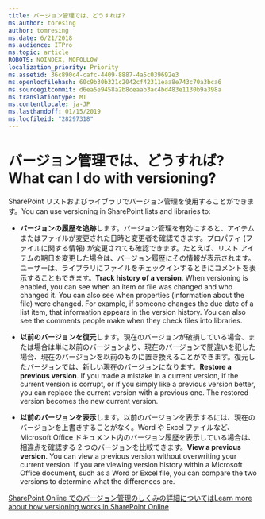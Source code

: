 ```yaml
---
title: バージョン管理では、どうすれば?
ms.author: toresing
author: tomresing
ms.date: 6/21/2018
ms.audience: ITPro
ms.topic: article
ROBOTS: NOINDEX, NOFOLLOW
localization_priority: Priority
ms.assetid: 36c890c4-cafc-4409-8887-4a5c039692e3
ms.openlocfilehash: 60c9b30b321c2042cf42311eaa8e743c70a3bca6
ms.sourcegitcommit: d6ea5e9458a2b8ceaab3ac4bd483e1130b9a398a
ms.translationtype: MT
ms.contentlocale: ja-JP
ms.lasthandoff: 01/15/2019
ms.locfileid: "28297318"
---
```

# <a name="what-can-i-do-with-versioning"></a><span data-ttu-id="d2351-102">バージョン管理では、どうすれば?</span><span class="sxs-lookup"><span data-stu-id="d2351-102">What can I do with versioning?</span></span>

<span data-ttu-id="d2351-103">SharePoint リストおよびライブラリでバージョン管理を使用することができます。</span><span class="sxs-lookup"><span data-stu-id="d2351-103">You can use versioning in SharePoint lists and libraries to:</span></span>
  
- <span data-ttu-id="d2351-p101">**バージョンの履歴を追跡**します。バージョン管理を有効にすると、アイテムまたはファイルが変更された日時と変更者を確認できます。プロパティ (ファイルに関する情報) が変更されても確認できます。たとえば、リスト アイテムの期日を変更した場合は、バージョン履歴にその情報が表示されます。ユーザーは、ライブラリにファイルをチェックインするときにコメントを表示することもできます。</span><span class="sxs-lookup"><span data-stu-id="d2351-p101">**Track history of a version**. When versioning is enabled, you can see when an item or file was changed and who changed it. You can also see when properties (information about the file) were changed. For example, if someone changes the due date of a list item, that information appears in the version history. You can also see the comments people make when they check files into libraries.</span></span> 
    
- <span data-ttu-id="d2351-p102">**以前のバージョンを復元**します。現在のバージョンが破損している場合、または場合は単に以前のバージョンより、現在のバージョンで間違いを犯した場合、現在のバージョンを以前のものに置き換えることができます。復元したバージョンでは、新しい現在のバージョンになります。</span><span class="sxs-lookup"><span data-stu-id="d2351-p102">**Restore a previous version**. If you made a mistake in a current version, if the current version is corrupt, or if you simply like a previous version better, you can replace the current version with a previous one. The restored version becomes the new current version.</span></span> 
    
- <span data-ttu-id="d2351-p103">**以前のバージョンを表示**します。以前のバージョンを表示するには、現在のバージョンを上書きすることがなく。Word や Excel ファイルなど、Microsoft Office ドキュメント内のバージョン履歴を表示している場合は、相違点を確認する 2 つのバージョンを比較できます。</span><span class="sxs-lookup"><span data-stu-id="d2351-p103">**View a previous version**. You can view a previous version without overwriting your current version. If you are viewing version history within a Microsoft Office document, such as a Word or Excel file, you can compare the two versions to determine what the differences are.</span></span> 
    
[<span data-ttu-id="d2351-115">SharePoint Online でのバージョン管理のしくみの詳細については</span><span class="sxs-lookup"><span data-stu-id="d2351-115">Learn more about how versioning works in SharePoint Online</span></span>](https://go.microsoft.com/fwlink/?linkid=875710)
  

